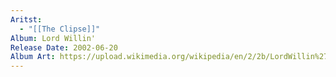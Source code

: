 ```yaml
---
Aritst:
  - "[[The Clipse]]"
Album: Lord Willin'
Release Date: 2002-06-20
Album Art: https://upload.wikimedia.org/wikipedia/en/2/2b/LordWillin%27.jpg
---
```

